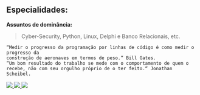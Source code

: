 ## Especialidades:


**Assuntos de dominância:**
> Cyber-Security, Python, Linux, Delphi e Banco Relacionais, etc.


```
“Medir o progresso da programação por linhas de código é como medir o progresso da 
construção de aeronaves em termos de peso.” Bill Gates.
“Um bom resultado do trabalho se mede com o comportamento de quem o recebe, não com seu orgulho próprio de o ter feito.“ Jonathan Scheibel.
```



<p align="left">
  <a href="https://t.me/jonathansmorais" alt="Telegram">
    <img src="https://img.shields.io/badge/-Telegram-1C1C1C?style=for-the-badge&logo=Telegram&logoColor=00FFFF&link=https://t.me/jonathan_mssm"/>
  </a>
  
  <a href="https://www.linkedin.com/in/jonathansmorais" alt="Linkedin">
    <img src="https://img.shields.io/badge/-Linkedin-1C1C1C?style=for-the-badge&logo=Linkedin&logoColor=00FFFF&link=https://www.linkedin.com/in/jonathan-scheibel"/>
  </a>
  
  <a href="https://jonathanscheibel.github.io/" alt="Blog">
    <img src="https://img.shields.io/badge/-Blog-1C1C1C?style=for-the-badge&logo=Github&logoColor=00FFFF&link=https://jonathanscheibel.github.io/"/>
  </a>
</p>  
